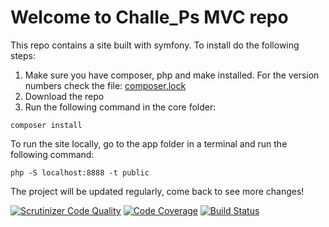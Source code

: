 # Welcome to Challe_Ps MVC repo

This repo contains a site built with symfony.
To install do the following steps:
1. Make sure you have composer, php and make installed. For the version numbers check the file: [composer.lock](symfony/app/composer.lock)
2. Download the repo
3. Run the following command in the core folder:
<pre><code>composer install</code></pre>
To run the site locally, go to the app folder in a terminal and run the following command:

    php -S localhost:8888 -t public

The project will be updated regularly, come back to see more changes!

[![Scrutinizer Code Quality](https://scrutinizer-ci.com/g/Challe-P/mvc/badges/quality-score.png?b=main)](https://scrutinizer-ci.com/g/Challe-P/mvc/?branch=main)
[![Code Coverage](https://scrutinizer-ci.com/g/Challe-P/mvc/badges/coverage.png?b=main)](https://scrutinizer-ci.com/g/Challe-P/mvc/?branch=main)
[![Build Status](https://scrutinizer-ci.com/g/Challe-P/mvc/badges/build.png?b=main)](https://scrutinizer-ci.com/g/Challe-P/mvc/build-status/main)
